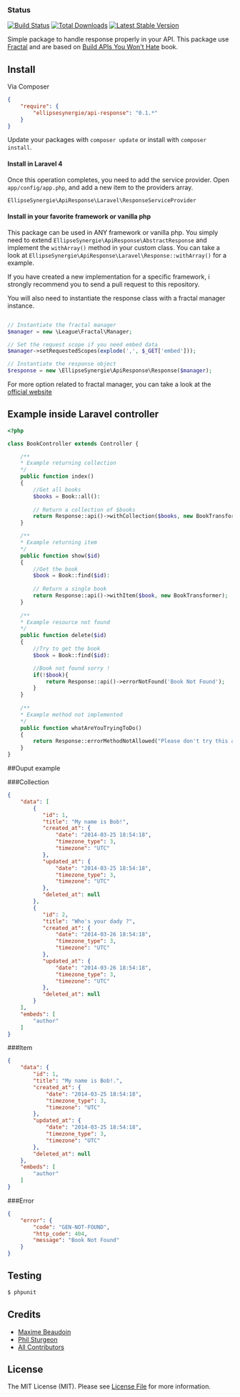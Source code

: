 ### Status

[![Build Status](https://travis-ci.org/ellipsesynergie/api-response.png?branch=master)](https://travis-ci.org/ellipsesynergie/api-response)
[![Total Downloads](https://poser.pugx.org/ellipsesynergie/api-response/downloads.png)](https://packagist.org/packages/ellipsesynergie/api-response)
[![Latest Stable Version](https://poser.pugx.org/ellipsesynergie/api-response/v/stable.png)](https://packagist.org/packages/ellipsesynergie/api-response)

Simple package to handle response properly in your API. This package use [Fractal](https://github.com/thephpleague/fractal)
and are based on [Build APIs You Won't Hate](https://leanpub.com/build-apis-you-wont-hate) book.

## Install

Via Composer

``` json
{
    "require": {
        "ellipsesynergie/api-response": "0.1.*"
    }
}
```

Update your packages with `composer update` or install with `composer install`.

#### Install in Laravel 4
Once this operation completes, you need to add the service provider. Open `app/config/app.php`, and add a new item to the providers array.

```php
EllipseSynergie\ApiResponse\Laravel\ResponseServiceProvider
```

#### Install in your favorite framework or vanilla php
This package can be used in ANY framework or vanilla php. You simply need to extend `EllipseSynergie\ApiResponse\AbstractResponse` and implement the `withArray()` method in your custom class.
You can take a look at `EllipseSynergie\ApiResponse\Laravel\Response::withArray()` for a example.

If you have created a new implementation for a specific framework, i strongly recommend you to send a pull request to this repository.

You will also need to instantiate the response class with a fractal manager instance.
```php

// Instantiate the fractal manager
$manager = new \League\Fractal\Manager;

// Set the request scope if you need embed data
$manager->setRequestedScopes(explode(',', $_GET['embed']));

// Instantiate the response object
$response = new \EllipseSynergie\ApiResponse\Response($manager);
```

For more option related to fractal manager, you can take a look at the [official website](http://fractal.thephpleague.com)


## Example inside Laravel controller

``` php
<?php

class BookController extends Controller {

    /**
    * Example returning collection
    */
    public function index()
    {
        //Get all books
        $books = Book::all():
    
        // Return a collection of $books
        return Response::api()->withCollection($books, new BookTransformer);
    }

    /**
    * Example returning item
    */
    public function show($id)
    {
        //Get the book
        $book = Book::find($id):
    
        // Return a single book
        return Response::api()->withItem($book, new BookTransformer);
    }
    
    /**
    * Example resource not found
    */
    public function delete($id)
    {
        //Try to get the book
        $book = Book::find($id):

        //Book not found sorry !
        if(!$book){
            return Response::api()->errorNotFound('Book Not Found');
        }
    }
    
    /**
    * Example method not implemented
    */
    public function whatAreYouTryingToDo()
    {
        return Response::errorMethodNotAllowed("Please don't try this again !");
    }
}

```

##Ouput example

###Collection
```json
{
    "data": [
        {
           "id": 1,
		   "title": "My name is Bob!",
		   "created_at": {
			   "date": "2014-03-25 18:54:18",
			   "timezone_type": 3,
			   "timezone": "UTC"
		   },
		   "updated_at": {
			   "date": "2014-03-25 18:54:18",
			   "timezone_type": 3,
			   "timezone": "UTC"
		   },
		   "deleted_at": null
        },
        {
           "id": 2,
		   "title": "Who's your dady ?",
		   "created_at": {
			   "date": "2014-03-26 18:54:18",
			   "timezone_type": 3,
			   "timezone": "UTC"
		   },
		   "updated_at": {
			   "date": "2014-03-26 18:54:18",
			   "timezone_type": 3,
			   "timezone": "UTC"
		   },
		   "deleted_at": null
        }
    ],
    "embeds": [
        "author"
    ]
}
```

###Item
```json
{
    "data": {
        "id": 1,
        "title": "My name is Bob!.",
        "created_at": {
            "date": "2014-03-25 18:54:18",
            "timezone_type": 3,
            "timezone": "UTC"
        },
        "updated_at": {
            "date": "2014-03-25 18:54:18",
            "timezone_type": 3,
            "timezone": "UTC"
        },
        "deleted_at": null
    },
    "embeds": [
        "author"
    ]
}
```

###Error
```json
{
    "error": {
        "code": "GEN-NOT-FOUND",
        "http_code": 404,
        "message": "Book Not Found"
    }
}
```


## Testing

``` bash
$ phpunit
```


## Credits

- [Maxime Beaudoin](https://github.com/maximebeaudoin)
- [Phil Sturgeon](https://github.com/philsturgeon)
- [All Contributors](https://github.com/ellipsesynergie/api-response/contributors)


## License

The MIT License (MIT). Please see [License File](https://github.com/ellipsesynergie/api-response/blob/master/LICENSE) for more information.
